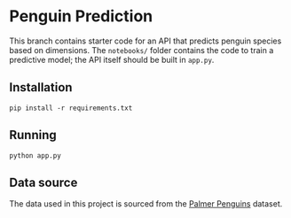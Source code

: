# Penguin Prediction

This branch contains starter code for an API that predicts penguin species based on dimensions. The `notebooks/` folder contains the code to train a predictive model; the API itself should be built in `app.py`.

## Installation

`pip install -r requirements.txt`

## Running

`python app.py`

## Data source

The data used in this project is sourced from the [Palmer Penguins](https://www.kaggle.com/parulpandey/palmer-archipelago-antarctica-penguin-data) dataset.
